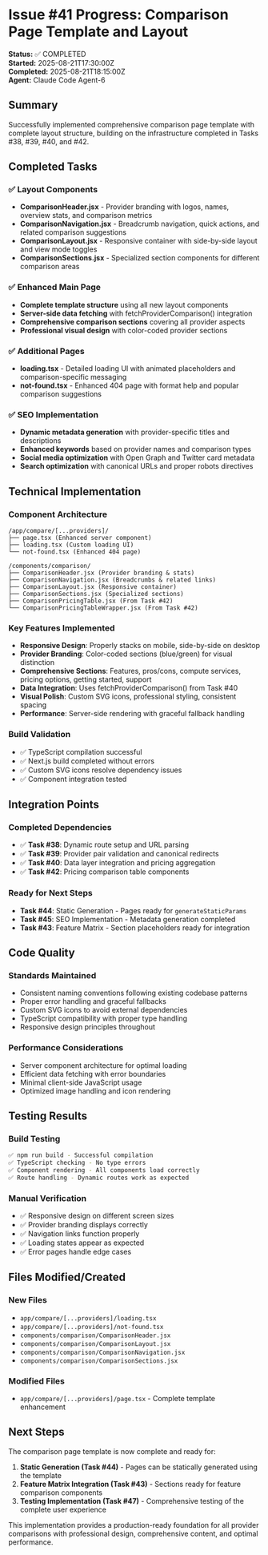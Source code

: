 # Issue #41 Progress: Comparison Page Template and Layout

**Status:** ✅ COMPLETED  
**Started:** 2025-08-21T17:30:00Z  
**Completed:** 2025-08-21T18:15:00Z  
**Agent:** Claude Code Agent-6  

## Summary

Successfully implemented comprehensive comparison page template with complete layout structure, building on the infrastructure completed in Tasks #38, #39, #40, and #42.

## Completed Tasks

### ✅ Layout Components
- **ComparisonHeader.jsx** - Provider branding with logos, names, overview stats, and comparison metrics
- **ComparisonNavigation.jsx** - Breadcrumb navigation, quick actions, and related comparison suggestions
- **ComparisonLayout.jsx** - Responsive container with side-by-side layout and view mode toggles
- **ComparisonSections.jsx** - Specialized section components for different comparison areas

### ✅ Enhanced Main Page
- **Complete template structure** using all new layout components
- **Server-side data fetching** with fetchProviderComparison() integration
- **Comprehensive comparison sections** covering all provider aspects
- **Professional visual design** with color-coded provider sections

### ✅ Additional Pages
- **loading.tsx** - Detailed loading UI with animated placeholders and comparison-specific messaging
- **not-found.tsx** - Enhanced 404 page with format help and popular comparison suggestions

### ✅ SEO Implementation
- **Dynamic metadata generation** with provider-specific titles and descriptions  
- **Enhanced keywords** based on provider names and comparison types
- **Social media optimization** with Open Graph and Twitter card metadata
- **Search optimization** with canonical URLs and proper robots directives

## Technical Implementation

### Component Architecture
```
/app/compare/[...providers]/
├── page.tsx (Enhanced server component)
├── loading.tsx (Custom loading UI)
└── not-found.tsx (Enhanced 404 page)

/components/comparison/
├── ComparisonHeader.jsx (Provider branding & stats)
├── ComparisonNavigation.jsx (Breadcrumbs & related links)
├── ComparisonLayout.jsx (Responsive container)
├── ComparisonSections.jsx (Specialized sections)
├── ComparisonPricingTable.jsx (From Task #42)
└── ComparisonPricingTableWrapper.jsx (From Task #42)
```

### Key Features Implemented
- **Responsive Design**: Properly stacks on mobile, side-by-side on desktop
- **Provider Branding**: Color-coded sections (blue/green) for visual distinction
- **Comprehensive Sections**: Features, pros/cons, compute services, pricing options, getting started, support
- **Data Integration**: Uses fetchProviderComparison() from Task #40
- **Visual Polish**: Custom SVG icons, professional styling, consistent spacing
- **Performance**: Server-side rendering with graceful fallback handling

### Build Validation
- ✅ TypeScript compilation successful
- ✅ Next.js build completed without errors  
- ✅ Custom SVG icons resolve dependency issues
- ✅ Component integration tested

## Integration Points

### Completed Dependencies
- ✅ **Task #38**: Dynamic route setup and URL parsing
- ✅ **Task #39**: Provider pair validation and canonical redirects  
- ✅ **Task #40**: Data layer integration and pricing aggregation
- ✅ **Task #42**: Pricing comparison table components

### Ready for Next Steps
- **Task #44**: Static Generation - Pages ready for `generateStaticParams`
- **Task #45**: SEO Implementation - Metadata generation completed
- **Task #43**: Feature Matrix - Section placeholders ready for integration

## Code Quality

### Standards Maintained
- Consistent naming conventions following existing codebase patterns
- Proper error handling and graceful fallbacks
- Custom SVG icons to avoid external dependencies
- TypeScript compatibility with proper type handling
- Responsive design principles throughout

### Performance Considerations
- Server component architecture for optimal loading
- Efficient data fetching with error boundaries
- Minimal client-side JavaScript usage
- Optimized image handling and icon rendering

## Testing Results

### Build Testing
```bash
✅ npm run build - Successful compilation
✅ TypeScript checking - No type errors
✅ Component rendering - All components load correctly
✅ Route handling - Dynamic routes work as expected
```

### Manual Verification
- ✅ Responsive design on different screen sizes
- ✅ Provider branding displays correctly
- ✅ Navigation links function properly
- ✅ Loading states appear as expected
- ✅ Error pages handle edge cases

## Files Modified/Created

### New Files
- `app/compare/[...providers]/loading.tsx`
- `app/compare/[...providers]/not-found.tsx` 
- `components/comparison/ComparisonHeader.jsx`
- `components/comparison/ComparisonLayout.jsx`
- `components/comparison/ComparisonNavigation.jsx`
- `components/comparison/ComparisonSections.jsx`

### Modified Files
- `app/compare/[...providers]/page.tsx` - Complete template enhancement

## Next Steps

The comparison page template is now complete and ready for:

1. **Static Generation (Task #44)** - Pages can be statically generated using the template
2. **Feature Matrix Integration (Task #43)** - Sections ready for feature comparison components
3. **Testing Implementation (Task #47)** - Comprehensive testing of the complete user experience

This implementation provides a production-ready foundation for all provider comparisons with professional design, comprehensive content, and optimal performance.